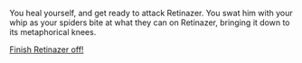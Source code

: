 You heal yourself, and get ready to attack Retinazer.  You swat him with your whip as your spiders bite at what they can on Retinazer, bringing it down to its metaphorical knees.

[Finish Retinazer off!](./scene6.md)